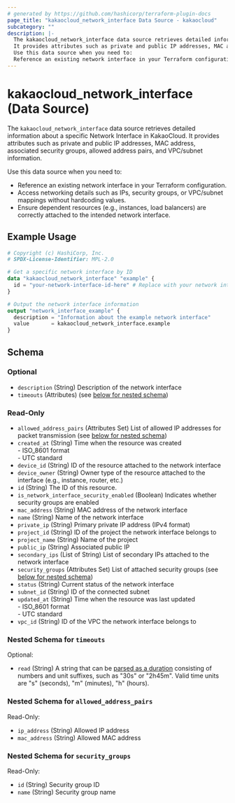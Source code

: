 ```yaml
---
# generated by https://github.com/hashicorp/terraform-plugin-docs
page_title: "kakaocloud_network_interface Data Source - kakaocloud"
subcategory: ""
description: |-
  The kakaocloud_network_interface data source retrieves detailed information about a specific Network Interface in KakaoCloud.
  It provides attributes such as private and public IP addresses, MAC address, associated security groups, allowed address pairs, and VPC/subnet information.
  Use this data source when you need to:
  Reference an existing network interface in your Terraform configuration.Access networking details such as IPs, security groups, or VPC/subnet mappings without hardcoding values.Ensure dependent resources (e.g., instances, load balancers) are correctly attached to the intended network interface.
---
```


# kakaocloud_network_interface (Data Source)

The `kakaocloud_network_interface` data source retrieves detailed information about a specific Network Interface in KakaoCloud.
It provides attributes such as private and public IP addresses, MAC address, associated security groups, allowed address pairs, and VPC/subnet information.

Use this data source when you need to:

- Reference an existing network interface in your Terraform configuration.
- Access networking details such as IPs, security groups, or VPC/subnet mappings without hardcoding values.
- Ensure dependent resources (e.g., instances, load balancers) are correctly attached to the intended network interface.

## Example Usage

```terraform
# Copyright (c) HashiCorp, Inc.
# SPDX-License-Identifier: MPL-2.0

# Get a specific network interface by ID
data "kakaocloud_network_interface" "example" {
  id = "your-network-interface-id-here" # Replace with your network interface ID
}

# Output the network interface information
output "network_interface_example" {
  description = "Information about the example network interface"
  value       = kakaocloud_network_interface.example
}
```

<!-- schema generated by tfplugindocs -->
## Schema

### Optional

- `description` (String) Description of the network interface
- `timeouts` (Attributes) (see [below for nested schema](#nestedatt--timeouts))

### Read-Only

- `allowed_address_pairs` (Attributes Set) List of allowed IP addresses for packet transmission (see [below for nested schema](#nestedatt--allowed_address_pairs))
- `created_at` (String) Time when the resource was created<br/> - ISO_8601 format<br/> - UTC standard
- `device_id` (String) ID of the resource attached to the network interface
- `device_owner` (String) Owner type of the resource attached to the interface (e.g., instance, router, etc.)
- `id` (String) The ID of this resource.
- `is_network_interface_security_enabled` (Boolean) Indicates whether security groups are enabled
- `mac_address` (String) MAC address of the network interface
- `name` (String) Name of the network interface
- `private_ip` (String) Primary private IP address (IPv4 format)
- `project_id` (String) ID of the project the network interface belongs to
- `project_name` (String) Name of the project
- `public_ip` (String) Associated public IP
- `secondary_ips` (List of String) List of secondary IPs attached to the network interface
- `security_groups` (Attributes Set) List of attached security groups (see [below for nested schema](#nestedatt--security_groups))
- `status` (String) Current status of the network interface
- `subnet_id` (String) ID of the connected subnet
- `updated_at` (String) Time when the resource was last updated<br/> - ISO_8601 format<br/> - UTC standard
- `vpc_id` (String) ID of the VPC the network interface belongs to

<a id="nestedatt--timeouts"></a>
### Nested Schema for `timeouts`

Optional:

- `read` (String) A string that can be [parsed as a duration](https://pkg.go.dev/time#ParseDuration) consisting of numbers and unit suffixes, such as "30s" or "2h45m". Valid time units are "s" (seconds), "m" (minutes), "h" (hours).


<a id="nestedatt--allowed_address_pairs"></a>
### Nested Schema for `allowed_address_pairs`

Read-Only:

- `ip_address` (String) Allowed IP address
- `mac_address` (String) Allowed MAC address


<a id="nestedatt--security_groups"></a>
### Nested Schema for `security_groups`

Read-Only:

- `id` (String) Security group ID
- `name` (String) Security group name
